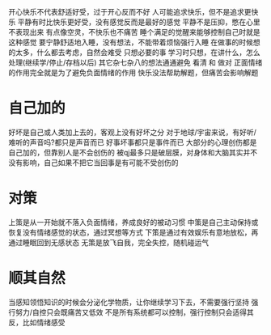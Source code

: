 开心快乐不代表舒适好受，过于开心反而不好
	人可能追求快乐，但不是追求更快乐
平静有时比快乐更好受，没有感觉反而是最好的感觉
	平静不是压抑，憋在心里不表现出来
	有点像空灵，不快乐也不痛苦
	睡个满足的觉醒来能够控制自己时就是这种感觉
	要宁静舒适地入睡，没有想法，不能带着烦恼强行入睡
在做事的时候想的太多，什么都去考虑，自然会难受
	只想必要的事
		学习时只想，在讲什么，怎么处理(继续学/停止/存档以后)
		其它杂七杂八的想法通通避免
	看清 和 做对
正面情绪的作用完全就是为了避免负面情绪的作用
	快乐没法帮助解题，但痛苦会影响解题
# 自己加的
好坏是自己或人类加上去的，客观上没有好坏之分
	对于地球/宇宙来说，有好听/难听的声音吗?都只是声音而已
	好事坏事都只是事件而已
大部分的心理创伤都是自己加的，但靠别人是不会创伤的
	被qj最多只是破层膜，对身体和大脑其实并不没有影响，自己如果不把它当回事是有可能不受创伤的
# 对策
上策是从一开始就不落入负面情绪，养成良好的被动习惯
中策是自己主动保持或恢复没有情绪感觉的状态，通过冥想等方式
下策是通过有效娱乐有意地放松，再通过睡眠回到无感状态
无策是放飞自我，完全失控，随机碰运气
# 顺其自然
当感知领悟知识的时候会分泌化学物质，让你继续学习下去，不需要强行坚持
强行努力/自控只会既痛苦又低效
不是所有系统都可以控制，强行控制只会适得其反，比如情绪感受